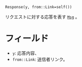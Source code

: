 ```
Response(y, from::Link=self())
```

リクエストに対する応答を表す [`Msg`](@ref) 。

# フィールド

  * `y`: 応答内容、
  * `from::Link`: 送信者リンク。
